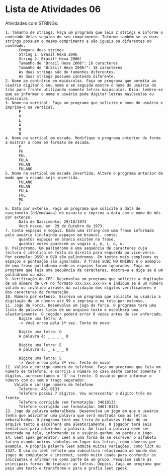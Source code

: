 # Lista de Atividades 06

Atividades com STRINGs:

    1. Tamanho de strings. Faça um programa que leia 2 strings e informe o conteúdo delas seguido do seu comprimento. Informe também se as duas strings possuem o mesmo comprimento e são iguais ou diferentes no conteúdo.
          Compara duas strings
          String 1: Brasil Hexa 2006
          String 2: Brasil! Hexa 2006!
          Tamanho de "Brasil Hexa 2006": 16 caracteres
          Tamanho de "Brasil! Hexa 2006!": 18 caracteres
          As duas strings são de tamanhos diferentes.
          As duas strings possuem conteúdo diferente.
    2. Nome ao contrário em maiúsculas. Faça um programa que permita ao usuário digitar o seu nome e em seguida mostre o nome do usuário de trás para frente utilizando somente letras maiúsculas. Dica: lembre−se que ao informar o nome o usuário pode digitar letras maiúsculas ou minúsculas.
    3. Nome na vertical. Faça um programa que solicite o nome do usuário e imprima-o na vertical.
          F
          U
          L
          A
          N
          O
    4. Nome na vertical em escada. Modifique o programa anterior de forma a mostrar o nome em formato de escada.
          F
          FU
          FUL
          FULA
          FULAN
          FULANO
    5. Nome na vertical em escada invertida. Altere o programa anterior de modo que a escada seja invertida.
          FULANO
          FULAN
          FULA
          FUL
          FU
          F
    6. Data por extenso. Faça um programa que solicite a data de nascimento (dd/mm/aaaa) do usuário e imprima a data com o nome do mês por extenso.
          Data de Nascimento: 29/10/1973
          Você nasceu em  29 de Outubro de 1973.
    7. Conta espaços e vogais. Dado uma string com uma frase informada pelo usuário (incluindo espaços em branco), conte:
          quantos espaços em branco existem na frase.
          quantas vezes aparecem as vogais a, e, i, o, u.
    8. Palíndromo. Um palíndromo é uma sequência de caracteres cuja leitura é idêntica se feita da direita para esquerda ou vice−versa. Por exemplo: OSSO e OVO são palíndromos. Em textos mais complexos os espaços e pontuação são ignorados. A frase SUBI NO ONIBUS é o exemplo de uma frase palíndroma onde os espaços foram ignorados. Faça um programa que leia uma sequência de caracteres, mostre−a e diga se é um palíndromo ou não.
    9. Verificação de CPF. Desenvolva um programa que solicite a digitação de um número de CPF no formato xxx.xxx.xxx-xx e indique se é um número válido ou inválido através da validação dos dígitos verificadores e dos caracteres de formatação.
    10. Número por extenso. Escreva um programa que solicite ao usuário a digitação de um número até 99 e imprima-o na tela por extenso.
    11. Jogo de Forca. Desenvolva um jogo da forca. O programa terá uma lista de palavras lidas de um arquivo texto e escolherá uma aleatoriamente. O jogador poderá errar 6 vezes antes de ser enforcado.
          Digite uma letra: A
          -> Você errou pela 1ª vez. Tente de novo!
          
          Digite uma letra: O
          A palavra é: _ _ _ _ O
          
          Digite uma letra: E
          A palavra é: _ E _ _ O
          
          Digite uma letra: S
          -> Você errou pela 2ª vez. Tente de novo!
    12. Valida e corrige número de telefone. Faça um programa que leia um número de telefone, e corrija o número no caso deste conter somente 7 dígitos, acrescentando o '3' na frente. O usuário pode informar o número com ou sem o traço separador.
        Valida e corrige número de telefone
          Telefone: 461-0133
          Telefone possui 7 dígitos. Vou acrescentar o digito três na frente.
          Telefone corrigido sem formatação: 34610133
          Telefone corrigido com formatação: 3461-0133
    13. Jogo da palavra embaralhada. Desenvolva um jogo em que o usuário tenha que adivinhar uma palavra que será mostrada com as letras embaralhadas. O programa terá uma lista de palavras lidas de um arquivo texto e escolherá uma aleatoriamente. O jogador terá seis tentativas para adivinhar a palavra. Ao final a palavra deve ser mostrada na tela, informando se o usuário ganhou ou perdeu o jogo.
    14. Leet spek generator. Leet é uma forma de se escrever o alfabeto latino usando outros símbolos em lugar das letras, como números por exemplo. A própria palavra leet admite muitas variações, como l33t ou 1337. O uso do leet reflete uma subcultura relacionada ao mundo dos jogos de computador e internet, sendo muito usada para confundir os iniciantes e afirmar-se como parte de um grupo. Pesquise sobre as principais formas de traduzir as letras. Depois, faça um programa que peça uma texto e transforme-o para a grafia leet speak.
